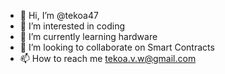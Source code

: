 - 👋 Hi, I’m @tekoa47
- 👀 I’m interested in coding
- 🌱 I’m currently learning hardware
- 💞️ I’m looking to collaborate on Smart Contracts
- 📫 How to reach me tekoa.v.w@gmail.com

<!---
tekoa47/tekoa47 is a ✨ special ✨ repository because its `README.md` (this file) appears on your GitHub profile.
You can click the Preview link to take a look at your changes.
--->
